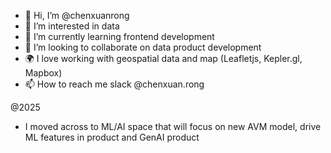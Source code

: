 - 👋 Hi, I’m @chenxuanrong
- 👀 I’m interested in data
- 🌱 I’m currently learning frontend development
- 💞️ I’m looking to collaborate on data product development
- 🌍 I love working with geospatial data and map (Leafletjs, Kepler.gl, Mapbox)
- 📫 How to reach me slack @chenxuan.rong

<!---
chenxuanrong/chenxuanrong is a ✨ special ✨ repository because its `README.md` (this file) appears on your GitHub profile.
You can click the Preview link to take a look at your changes.
--->

@2025
- I moved across to ML/AI space that will focus on new AVM model, drive ML features in product and GenAI product
